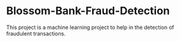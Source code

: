 # Blossom-Bank-Fraud-Detection
This project is a machine learning project to help in the detection of fraudulent transactions.

